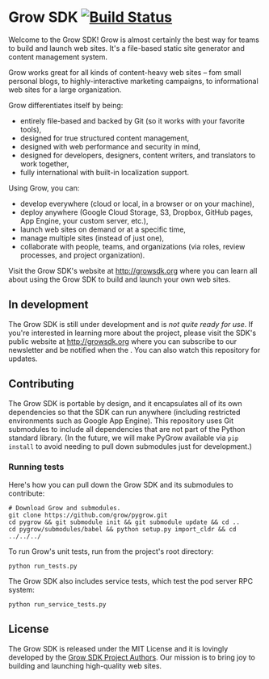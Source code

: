 # Grow SDK [![Build Status](https://travis-ci.org/grow/pygrow.png?branch=master)](https://travis-ci.org/grow/pygrow)

Welcome to the Grow SDK! Grow is almost certainly the best way for teams to build and launch web sites. It's a file-based static site generator and content management system.

Grow works great for all kinds of content-heavy web sites – fom small personal blogs, to highly-interactive marketing campaigns, to informational web sites for a large organization.

Grow differentiates itself by being:

- entirely file-based and backed by Git (so it works with your favorite tools),
- designed for true structured content management,
- designed with web performance and security in mind,
- designed for developers, designers, content writers, and translators to work together,
- fully international with built-in localization support.

Using Grow, you can:

- develop everywhere (cloud or local, in a browser or on your machine),
- deploy anywhere (Google Cloud Storage, S3, Dropbox, GitHub pages, App Engine, your custom server, etc.),
- launch web sites on demand or at a specific time,
- manage multiple sites (instead of just one),
- collaborate with people, teams, and organizations (via roles, review processes, and project organization).

Visit the Grow SDK's website at http://growsdk.org where you can learn all about using the Grow SDK to build and launch your own web sites.

## In development

The Grow SDK is still under development and is *not quite ready for use*. If you're interested in learning more about the project, please visit the SDK's public website at http://growsdk.org where you can subscribe to our newsletter and be notified when the . You can also watch this repository for updates.

## Contributing

The Grow SDK is portable by design, and it encapsulates all of its own dependencies so that the SDK can run anywhere (including restricted environments such as Google App Engine). This repository uses Git submodules to include all dependencies that are not part of the Python standard library. (In the future, we will make PyGrow available via `pip install` to avoid needing to pull down submodules just for development.)

### Running tests

Here's how you can pull down the Grow SDK and its submodules to contribute:

    # Download Grow and submodules.
    git clone https://github.com/grow/pygrow.git
    cd pygrow && git submodule init && git submodule update && cd ..
    cd pygrow/submodules/babel && python setup.py import_cldr && cd ../../../
    
To run Grow's unit tests, run from the project's root directory:

    python run_tests.py
    
The Grow SDK also includes service tests, which test the pod server RPC system:

    python run_service_tests.py
    
## License

The Grow SDK is released under the MIT License and it is lovingly developed by the [Grow SDK Project Authors](https://github.com/grow/pygrow/blob/master/LICENSE). Our mission is to bring joy to building and launching high-quality web sites.
